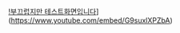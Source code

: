 [!부끄럽지만 테스트화면입니다]( https://img.youtube.com/vi/G9suxlXPZbA/0.jpg)](https://www.youtube.com/embed/G9suxlXPZbA) 
